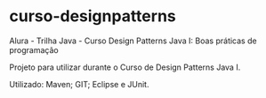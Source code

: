 # curso-designpatterns

Alura - Trilha Java - Curso Design Patterns Java I: Boas práticas de programação


Projeto para utilizar durante o Curso de Design Patterns Java I.

Utilizado: Maven; GIT; Eclipse e JUnit.
